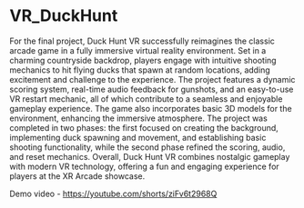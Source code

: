 # VR_DuckHunt

For the final project, Duck Hunt VR successfully reimagines the classic arcade game in a fully immersive virtual reality environment. Set in a charming countryside backdrop, players engage with intuitive shooting mechanics to hit flying ducks that spawn at random locations, adding excitement and challenge to the experience. The project features a dynamic scoring system, real-time audio feedback for gunshots, and an easy-to-use VR restart mechanic, all of which contribute to a seamless and enjoyable gameplay experience. The game also incorporates basic 3D models for the environment, enhancing the immersive atmosphere. The project was completed in two phases: the first focused on creating the background, implementing duck spawning and movement, and establishing basic shooting functionality, while the second phase refined the scoring, audio, and reset mechanics. Overall, Duck Hunt VR combines nostalgic gameplay with modern VR technology, offering a fun and engaging experience for players at the XR Arcade showcase.

Demo video - https://youtube.com/shorts/ziFv6t2968Q
